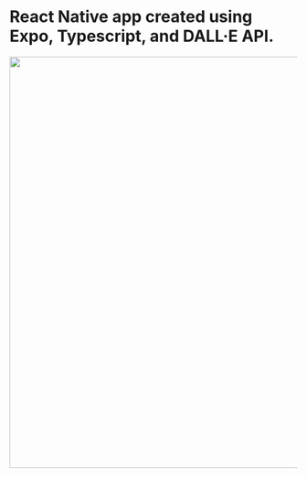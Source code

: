 # React Native app created using Expo, Typescript, and DALL·E API.

<p align="center">
  <img src="https://user-images.githubusercontent.com/96496079/226148768-533ad326-fb4e-408c-8511-82c4f436a3ef.gif" height="720"/>
</p>

